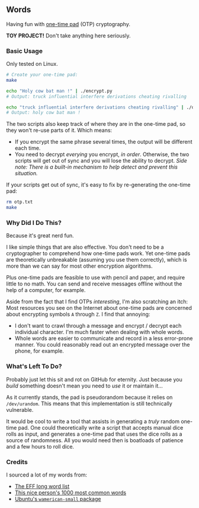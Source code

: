 ## Words

Having fun with [one-time pad][1] (OTP) cryptography.

**TOY PROJECT!** Don't take anything here seriously.

### Basic Usage

Only tested on Linux.

```bash
# Create your one-time pad:
make

echo "Holy cow bat man !" | ./encrypt.py
# Output: truck influential interfere derivations cheating rivalling

echo "truck influential interfere derivations cheating rivalling" | ./decrypt.py
# Output: holy cow bat man !
```

The two scripts also keep track of where they are in the one-time pad, so they won't re-use parts of it. Which means:

* If you encrypt the same phrase several times, the output will be different each time.
* You need to decrypt _everying_ you encrypt, _in order_. Otherwise, the two scripts will get out of sync and you will
  lose the ability to decrypt. _Side note: There is a built-in mechanism to help detect and prevent this situation._

If your scripts get out of sync, it's easy to fix by re-generating the one-time pad:

```bash
rm otp.txt
make
```

### Why Did I Do This?

Because it's great nerd fun.

I like simple things that are also effective. You don't need to be a cryptographer to comprehend how one-time pads work.
Yet one-time pads are theoretically unbreakable (assuming you use them correctly), which is more than we can say for
most other encryption algorithms.

Plus one-time pads are feasible to use with pencil and paper, and require little to no math. You can send and receive
messages offline without the help of a computer, for example.

Aside from the fact that I find OTPs _interesting_, I'm also scratching an itch: Most resources you see on the Internet
about one-time pads are concerned about encrypting symbols `A` through `Z`. I find that annoying:

* I don't want to crawl through a message and encrypt / decrypt each individual character. I'm much faster when dealing
  with whole words.
* Whole words are easier to communicate and record in a less error-prone manner. You could reasonably read out an
  encrypted message over the phone, for example.

### What's Left To Do?

Probably just let this sit and rot on GitHub for eternity. Just because you _build_ something doesn't mean you need to
_use_ it or maintain it...

As it currently stands, the pad is pseudorandom because it relies on `/dev/urandom`. This means that this implementation
is still technically vulnerable.

It would be cool to write a tool that assists in generating a _truly_ random one-time pad. One could theoretically write
a script that accepts manual dice rolls as input, and generates a one-time pad that uses the dice rolls as a source of
randomness. All you would need then is boatloads of patience and a few hours to roll dice.

### Credits

I sourced a lot of my words from:

* [The EFF long word list][2]
* [This nice person's 1000 most common words][3]
* [Ubuntu's `wamerican-small` package][4]

[1]: https://en.wikipedia.org/wiki/One-time_pad
[2]: https://www.eff.org/deeplinks/2016/07/new-wordlists-random-passphrases
[3]: https://gist.github.com/deekayen/4148741
[4]: https://packages.ubuntu.com/jammy/wamerican-small
